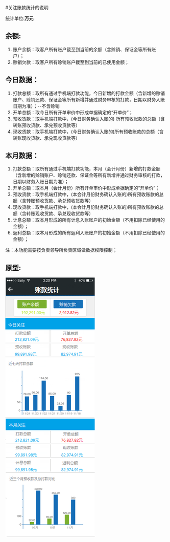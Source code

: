 #关注账款统计的说明

统计单位:__万元__ 

## 余额:
1. 账户余额：取客户所有账户截至到当前的余额（含赊销、保证金等所有账户）；  
1. 赊销欠款：取客户所有赊销账户截至到当前的已使用金额；  

## 今日数据：
1. 打款总额：取所有通过手机端打款功能，今日新增的打款金额（含新增的赊销账户、赊销还款、保证金等所有新增并通过财务审核的打款，日期以财务入账日期为准）；--不含赊销  
1. 开单总额：取今日所有开单审价中形成单据确定的“开单价”；  
1. 预收货款：取手机端打款中，(今日财务确认入账的)  所有预收账款的总额（含转账预收货款、承兑预收货款等）
1. 现收货款：取手机端打款中，(今日财务确认入账的)所有预收账款的总额（含转账现收货款、承兑现收货款等）  

## 本月数据：
1. 打款总额：取所有通过手机端打款功能，本月（会计月份）新增的打款金额（含新增的赊销账户、赊销还款、保证金等所有新增并通过财务审核的打款，日期以财务入账日期为准）；  
1. 开单总额：取本月（会计月份）所有开单审价中形成单据确定的“开单价”；  
1. 预收货款：取手机端打款中，(本会计月份财务确认入账的)所有预收账款的总额（含转账预收货款、承兑预收货款等）  
1. 现收货款：取手机端打款中，(本会计月份财务确认入账的)所有预收账款的总额（含转账现收货款、承兑现收货款等）  
1. 计息总额：取本月形成的所有计息入账账户的初始金额（不用扣除已经使用的金额）；  
1. 返利总额：取本月形成的所有返利入账账户的初始金额（不用扣除已经使用的金额）；  

注：本功能需要按负责领导所负责区域做数据权限控制；

## 原型:

![账款统计](/images/zhangkuan.png "账款统计")  